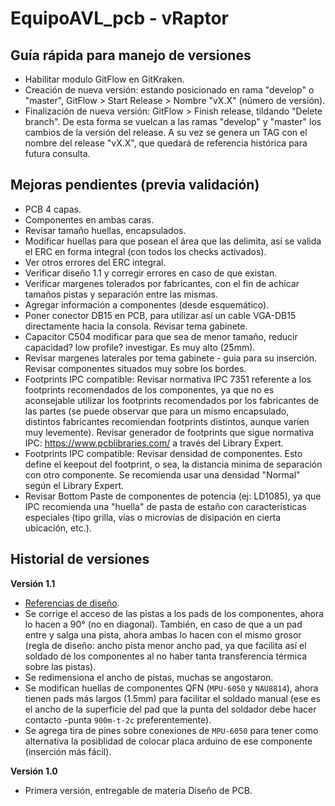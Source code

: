 # EquipoAVL_pcb - vRaptor

## Guía rápida para manejo de versiones

- Habilitar modulo GitFlow en GitKraken.
- Creación de nueva versión: estando posicionado en rama "develop" o "master", GitFlow > Start Release > Nombre "vX.X" (número de versión).
- Finalización de nueva versión: GitFlow > Finish release, tildando "Delete branch". De esta forma se vuelcan a las ramas "develop" y "master" los cambios de la versión del release. A su vez se genera un TAG con el nombre del release "vX.X", que quedará de referencia histórica para futura consulta.

## Mejoras pendientes (previa validación)

- PCB 4 capas.
- Componentes en ambas caras.
- Revisar tamaño huellas, encapsulados.
- Modificar huellas para que posean el área que las delimita, así se valida el ERC en forma integral (con todos los checks activados).
- Ver otros errores del ERC integral.
- Verificar diseño 1.1 y corregir errores en caso de que existan.
- Verificar margenes tolerados por fabricantes, con el fin de achicar tamaños pistas y separación entre las mismas.
- Agregar información a componentes (desde esquemático).
- Poner conector DB15 en PCB, para utilizar así un cable VGA-DB15 directamente hacia la consola. Revisar tema gabinete.
- Capacitor C504 modificar para que sea de menor tamaño, reducir capacidad? low profile? investigar. Es muy alto (25mm).
- Revisar margenes laterales por tema gabinete - guia para su inserción. Revisar componentes situados muy sobre los bordes.
- Footprints IPC compatible: Revisar normativa IPC 7351 referente a los footprints recomendados de los componentes, ya que no es aconsejable utilizar los footprints recomendados por los fabricantes de las partes (se puede observar que para un mismo encapsulado, distintos fabricantes recomiendan footprints distintos, aunque varíen muy levemente). Revisar generador de footprints que sigue normativa IPC: https://www.pcblibraries.com/ a través del Library Expert.
- Footprints IPC compatible: Revisar densidad de componentes. Esto define el keepout del footprint, o sea, la distancia minima de separación con otro componente. Se recomienda usar una densidad "Normal" según el Library Expert.
- Revisar Bottom Paste de componentes de potencia (ej: LD1085), ya que IPC recomienda una "huella" de pasta de estaño con características especiales (tipo grilla, vías o microvías de disipación en cierta ubicación, etc.).

## Historial de versiones

**Versión 1.1**
- [Referencias de diseño](https://github.com/MauroMoreyra/EquipoAVL_pcb/blob/release/vRaptor-v1.1/Referencias%20de%20dise%C3%B1o%20v1.1.md).
- Se corrige el acceso de las pistas a los pads de los componentes, ahora lo hacen a 90° (no en diagonal). También, en caso de que a un pad entre y salga una pista, ahora ambas lo hacen con el mismo grosor (regla de diseño: ancho pista menor ancho pad, ya que facilita así el soldado de los componentes al no haber tanta transferencia térmica sobre las pistas).
- Se redimensiona el ancho de pistas, muchas se angostaron.
- Se modifican huellas de componentes QFN (```MPU-6050``` y ```NAU8814```), ahora tienen pads más largos (1.5mm) para facilitar el soldado manual (ese es el ancho de la    superficie del pad que la punta del soldador debe hacer contacto -punta ```900m-t-2c``` preferentemente).
- Se agrega tira de pines sobre conexiones de ```MPU-6050``` para tener como alternativa la posiblidad de colocar placa arduino de ese componente (inserción más fácil).

**Versión 1.0**
- Primera versión, entregable de materia Diseño de PCB.
